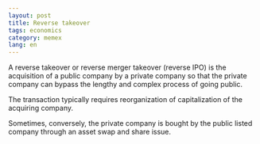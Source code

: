 ```yaml
--- 
layout: post
title: Reverse takeover
tags: economics
category: memex
lang: en
---
```


A reverse takeover or reverse merger takeover (reverse IPO) is the acquisition of a public company by a private company so that the private company can bypass the lengthy and complex process of going public.

The transaction typically requires reorganization of capitalization of the acquiring company.

Sometimes, conversely, the private company is bought by the public listed company through an asset swap and share issue.